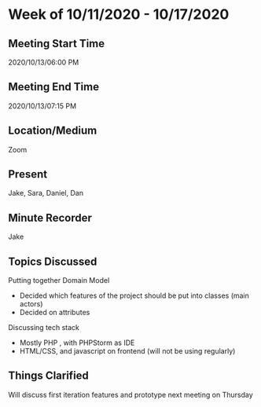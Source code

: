# Week of 10/11/2020 - 10/17/2020

## Meeting Start Time

2020/10/13/06:00 PM

## Meeting End Time

2020/10/13/07:15 PM

## Location/Medium

Zoom

## Present

Jake, Sara, Daniel, Dan

## Minute Recorder

Jake

## Topics Discussed

Putting together Domain Model
- Decided which features of the project should be put into classes (main actors)
- Decided on attributes 

Discussing tech stack
- Mostly PHP , with PHPStorm as IDE
- HTML/CSS, and javascript on frontend (will not be using regularly)

## Things Clarified

Will discuss first iteration features and prototype next meeting on Thursday
